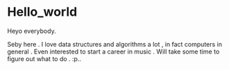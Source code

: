 # Hello_world


Heyo everybody.

Seby here . I love data structures and algorithms a lot , in fact computers in general .
Even interested to start a career in music . Will take some time to figure out what to do . :p..
